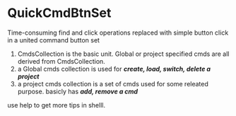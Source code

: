 # QuickCmdBtnSet
Time-consuming find and click operations replaced with simple button click in a united command button set  

1. CmdsCollection is the basic unit. Global or project specified cmds are all derived from CmdsCollection.
2. a Global cmds collection is used for ***create, load, switch, delete a project***
3. a project cmds collection is a set of cmds used for some releated purpose. basicly has ***add, remove a cmd***

use help to get more tips in shelll.  
